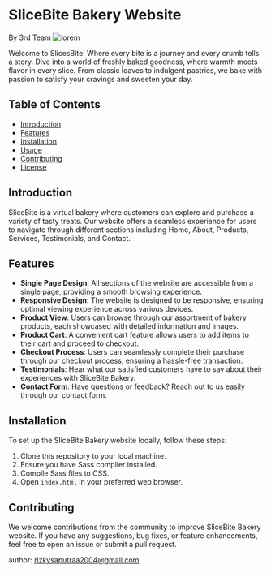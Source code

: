 # SliceBite Bakery Website
By 3rd Team
![lorem](https://github.com/Rizkuy01/SliceBite/assets/115411913/20e53fb6-ace8-4b67-b0d7-75bfc71bfe8d)


Welcome to SlicesBite!
Where every bite is a journey and every crumb tells a story. Dive into a world of freshly baked goodness, where warmth meets flavor in every slice. From classic loaves to indulgent pastries, we bake with passion to satisfy your cravings and sweeten your day.

## Table of Contents
- [Introduction](#introduction)
- [Features](#features)
- [Installation](#installation)
- [Usage](#usage)
- [Contributing](#contributing)
- [License](#license)

## Introduction

SliceBite is a virtual bakery where customers can explore and purchase a variety of tasty treats. Our website offers a seamless experience for users to navigate through different sections including Home, About, Products, Services, Testimonials, and Contact.

## Features

- **Single Page Design**: All sections of the website are accessible from a single page, providing a smooth browsing experience.
- **Responsive Design**: The website is designed to be responsive, ensuring optimal viewing experience across various devices.
- **Product View**: Users can browse through our assortment of bakery products, each showcased with detailed information and images.
- **Product Cart**: A convenient cart feature allows users to add items to their cart and proceed to checkout.
- **Checkout Process**: Users can seamlessly complete their purchase through our checkout process, ensuring a hassle-free transaction.
- **Testimonials**: Hear what our satisfied customers have to say about their experiences with SliceBite Bakery.
- **Contact Form**: Have questions or feedback? Reach out to us easily through our contact form.

## Installation

To set up the SliceBite Bakery website locally, follow these steps:

1. Clone this repository to your local machine.
2. Ensure you have Sass compiler installed.
3. Compile Sass files to CSS.
4. Open `index.html` in your preferred web browser.

## Contributing

We welcome contributions from the community to improve SliceBite Bakery website. If you have any suggestions, bug fixes, or feature enhancements, feel free to open an issue or submit a pull request.

author: rizkysaputraa2004@gmail.com
